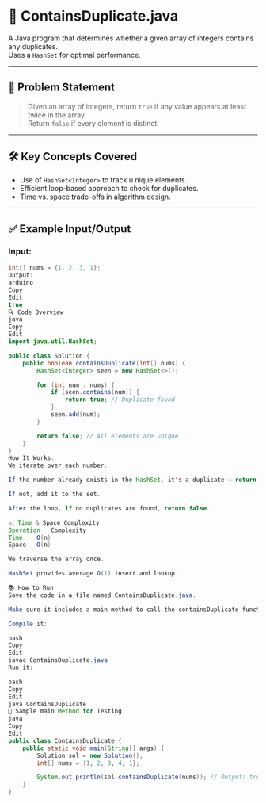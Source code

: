 # 📄 ContainsDuplicate.java

A Java program that determines whether a given array of integers contains any duplicates.  
Uses a `HashSet` for optimal performance.

---

## 🧠 Problem Statement

> Given an array of integers, return `true` if any value appears at least twice in the array.  
> Return `false` if every element is distinct.

---

## 🛠️ Key Concepts Covered

- Use of `HashSet<Integer>` to track u nique elements.
- Efficient loop-based approach to check for duplicates.
- Time vs. space trade-offs in algorithm design.

---

## ✅ Example Input/Output

### Input:
```java
int[] nums = {1, 2, 3, 1};
Output:
arduino
Copy
Edit
true
🔍 Code Overview
java
Copy
Edit
import java.util.HashSet;

public class Solution {
    public boolean containsDuplicate(int[] nums) {
        HashSet<Integer> seen = new HashSet<>();

        for (int num : nums) {
            if (seen.contains(num)) {
                return true; // Duplicate found
            }
            seen.add(num);
        }

        return false; // All elements are unique
    }
}
How It Works:
We iterate over each number.

If the number already exists in the HashSet, it's a duplicate → return true.

If not, add it to the set.

After the loop, if no duplicates are found, return false.

📈 Time & Space Complexity
Operation	Complexity
Time	O(n)
Space	O(n)

We traverse the array once.

HashSet provides average O(1) insert and lookup.

📚 How to Run
Save the code in a file named ContainsDuplicate.java.

Make sure it includes a main method to call the containsDuplicate function.

Compile it:

bash
Copy
Edit
javac ContainsDuplicate.java
Run it:

bash
Copy
Edit
java ContainsDuplicate
🧪 Sample main Method for Testing
java
Copy
Edit
public class ContainsDuplicate {
    public static void main(String[] args) {
        Solution sol = new Solution();
        int[] nums = {1, 2, 3, 4, 1};

        System.out.println(sol.containsDuplicate(nums)); // Output: true
    }
}
